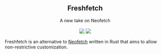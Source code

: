 <h2 align="center">Freshfetch</h2>
<p align="center">
A new take on Neofetch
<br>
<br>
<a href="./LICENSE.md"><img src="https://img.shields.io/badge/license-MIT-blue.svg"></a>
<a href="https://github.com/k4rakara/freshfetch/releases"><img src="https://img.shields.io/github/release/freshfetch/freshfetch.svg"></a>
</p>

Freshfetch is an alternative to [Neofetch](https://github.com/dylanaraps/neofetch)
written in Rust that aims to allow non-restrictive customization.

<p align="center">

</p>